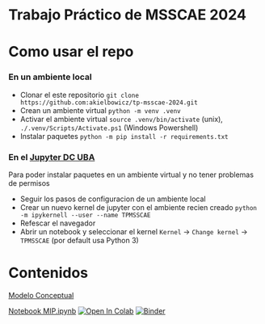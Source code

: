 # Trabajo Práctico de MSSCAE 2024 


# Como usar el repo

### En un ambiente local

- Clonar el este repositorio `git clone https://github.com:akielbowicz/tp-msscae-2024.git`
- Crean un ambiente virtual `python -m venv .venv`
- Activar el ambiente virtual `source .venv/bin/activate` (unix), `./.venv/Scripts/Activate.ps1` (Windows Powershell)
- Instalar paquetes `python -m pip install -r requirements.txt`

### En el [Jupyter DC UBA](https://jupyter.dc.uba.ar/)

Para poder instalar paquetes en un ambiente virtual y no tener problemas de permisos

- Seguir los pasos de configuracion de un ambiente local
- Crear un nuevo kernel de jupyter con el ambiente recien creado `python -m ipykernell --user --name TPMSSCAE`
- Refescar el navegador
- Abrir un notebook y seleccionar el kernel `Kernel` -> `Change kernel` -> `TPMSSCAE` (por default usa Python 3)


# Contenidos

[Modelo Conceptual](docs/modelo_conceptual.md)

[Notebook MIP.ipynb](notebooks/MIP.ipynb) [![Open In Colab](https://colab.research.google.com/assets/colab-badge.svg)](https://colab.research.google.com/github/akielbowicz/tp-msscae-2024/blob/main/notebooks/MIP.ipynb) [![Binder](https://mybinder.org/badge_logo.svg)](https://mybinder.org/v2/gh/akielbowicz/tp-msscae-2024/HEAD?labpath=notebooks%2FMIP.ipynb)
 
